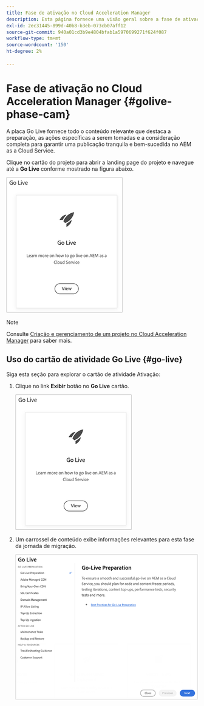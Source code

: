 ```yaml
---
title: Fase de ativação no Cloud Acceleration Manager
description: Esta página fornece uma visão geral sobre a fase de ativação no Cloud Acceleration Manager.
exl-id: 2ec31445-899d-40b8-b3eb-073cb07aff12
source-git-commit: 940a01cd3b9e4804bfab1a5970699271f624f087
workflow-type: tm+mt
source-wordcount: '150'
ht-degree: 2%

---
```


# Fase de ativação no Cloud Acceleration Manager {#golive-phase-cam}

A placa Go Live fornece todo o conteúdo relevante que destaca a preparação, as ações específicas a serem tomadas e a consideração completa para garantir uma publicação tranquila e bem-sucedida no AEM as a Cloud Service.

Clique no cartão do projeto para abrir a landing page do projeto e navegue até a **Go Live** conforme mostrado na figura abaixo.

![imagem](/help/journey-migration/cloud-acceleration-manager/assets/golive-1.png)

>[!NOTE]
>Consulte [Criação e gerenciamento de um projeto no Cloud Acceleration Manager](https://experienceleague.adobe.com/docs/experience-manager-cloud-service/moving/cloud-acceleration-manager/using-cam/getting-started-cam.html?lang=en#create-project) para saber mais.


## Uso do cartão de atividade Go Live {#go-live}

Siga esta seção para explorar o cartão de atividade Ativação:

1. Clique no link **Exibir** botão no **Go Live** cartão.

   ![imagem](/help/journey-migration/cloud-acceleration-manager/assets/golive-1.png)

1. Um carrossel de conteúdo exibe informações relevantes para esta fase da jornada de migração.

   ![imagem](/help/journey-migration/cloud-acceleration-manager/assets/golive-2.png)
